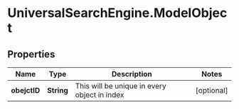 # UniversalSearchEngine.ModelObject

## Properties
Name | Type | Description | Notes
------------ | ------------- | ------------- | -------------
**obejctID** | **String** | This will be unique in every object in index | [optional] 


